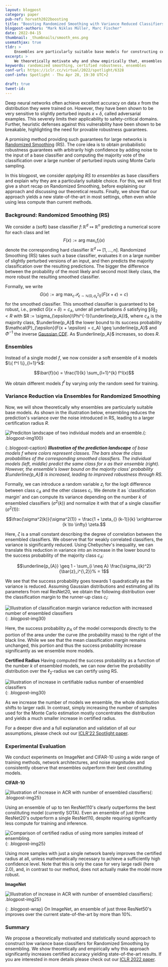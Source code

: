 ```yaml
---
layout: blogpost
category: paper
pub-ref: horvath2022boosting
title: "Boosting Randomized Smoothing with Variance Reduced Classifiers"
blogpost-authors: "Mark Niklas Müller, Marc Fischer" 
date: 2022-04-15
thumbnail: _thumbnails/smooth_ens.png
usemathjax: true
tldr: >
    Ensembles are particularly suitable base models for constructing certifiably robust classifiers via Randomized Smoothing (RS). Here, we motivate this result theoretically and share empirical results, showing that they obtain state-of-the-art results in multiple settings. The key insight is that the reduced variance of ensembles over the perturbations introduced in RS leads to significantly more consistent classifications for a given input. This, in turn, leads to substantially increased certifiable radii for samples close to the decision boundary.
excerpt: >
    We theoretically motivate why and show empirically that, ensembles are particularly suitable base models for Randomized Smoothing, due to the variance reduction across the perturbations introduced during Randomized Smoothing.
keywords: randomized smoothing, certified robustness, ensembles
conf-url: https://iclr.cc/virtual/2022/spotlight/6328
conf-info: Spotlight - Thu Apr 28, 19:30 UTC+2

draft: true
tweet-id:
---
```


Deep neural networks often achieve excellent accuracy on data $x$ from the distribution they were trained on. However, they have been shown to be very sensitive to slightly perturbed inputs $x+ \delta$, called adversarial examples. This severely limits their applicability to safety-critical domains.
Further, heuristic defenses against this vulnerability have been shown to be breakable, highlighting the need for provable robustness guarantees. 

A promising method providing such guarantees for large networks is [Randomized Smoothing](https://arxiv.org/abs/1902.02918) (RS). The core idea is to obtain probabilistic robustness guarantees with arbitrarily high confidence by adding noise to the input of a base classifier and computing the majority vote of the classification over a large number of perturbed inputs using Monte Carlo sampling.

In this blogpost, we consider *applying RS to ensembles* as base classifiers and explain why they are a particularly suitable choice. For this, we will first give a short recap on Randomized Smoothing, before explaining our approach and discussing our theoretical results. Finally, we show that our approach yields a new state-of-the-art in most settings, often even while using less compute than current methods.

### Background: Randomized Smoothing (RS)
We consider a (soft) base classifier $f \colon \mathbb{R}^d \mapsto \mathbb{R}^{n}$ predicting a numerical score for each class and let $$F(x) := \text{arg max}_{i} \, f_{i}(x)$$ denote the corresponding hard classifier $\mathbb{R}^d \mapsto [1, \dots, n]$. Randomized Smoothing (RS) takes such a base classifier, evaluates it on a large number of slightly perturbed versions of an input, and then predicts the majority classification over the resulting predictions. The bigger the difference between the probability of the most likely and second most likely class, the more robust the resulting smoothed classifier.

Formally, we write $$G(x) := \text{arg max}_c \, \mathcal{P}_{\epsilon \sim \mathbb{N}(0, \sigma_{\epsilon}^2 I)}(F(x + \epsilon) = c)$$ for the smoothed classifier.
This smoothed classifier is guaranteed to be robust, i.e., predict $G(x + \delta) = c_A$, under all perturbations $\delta$ satisfying $\lVert \delta \rVert_2 < R$ with $R := \sigma_{\epsilon}\Phi^{-1}(\underline{p_A})$, where $c_A$ is the majority class, $\underline{p_A}$ the lower bound to its success probability $\mathcal{P}_{\epsilon}(F(x + \epsilon) = c_A) \geq \underline{p_A}$ and $\Phi^{-1}$ the inverse [Gaussian CDF](https://en.wikipedia.org/wiki/Normal_distribution#Cumulative_distribution_functions). As $\underline{p_A}$ increases, so does $R$.

### Ensembles

Instead of a single model $f$, we now consider a soft ensemble of $k$ models $\\{ f^l \\}_{l=1}^k$:

$$\bar{f}(x) = \frac{1}{k} \sum_{l=1}^{k} f^l(x)$$

We obtain  different models $f^l$ by varying only the random seed for training.

### Variance Reduction via Ensembles for Randomized Smoothing
Now, we will show theoretically why ensembles are particularly suitable base models. 
As shown in the illustration below, ensembling reduces the prediction's variance over the noise introduced in RS, leading to a larger certification radius $R$.

![Prediciton landscape of two individual models and an ensemble.](/assets/blog/smooth_ens/main.png){: .blogpost-img100}


{:.blogpost-caption}
***Illustration of the prediction landscape** of base models $f$ where colors represent classes. The bars show the class probabilities of the corresponding smoothed classifiers. The individual models (left, middle) predict the same class for $x$ as their ensemble (right). However, the ensemble's lower bound on the majority class' probability $\underline{p_A}$ is increased, leading to improved robustness through RS.*

Formally, we can introduce a random variable $z_i$ for the logit difference between class $c_A$ and the other classes $c_i$. We denote it as `classification margin' and can compute its variance depending on the number $k$ of ensembled classifiers ($\sigma^2(k)$) and normalize it with that of a single classifier ($\sigma^2(1)$):

$$\frac{\sigma^2(k)}{\sigma^2(1)} = \frac{1 + \zeta_{} (k-1)}{k} \xrightarrow {k \to \infty} \zeta.$$

Here, $\zeta$ is a small constant describing the degree of correlation between the ensembled classifiers. We observe that for weakly correlated classifiers, the variance is significantly reduced. 
Using Chebychev's inequality, we can translate this reduction in variance into an increase in the lower bound to the success probability of the majority class $c_A$:

$$\underline{p_{A}} \geq 1  -  \sum_{i \neq A} \frac{\sigma_i(k)^2}{\bar{z}_i^{\,2}}% = 1$$

We see that the success probability goes towards 1 quadratically as the variance is reduced. Assuming Gaussian distributions and estimating all its parameters from real ResNet20, we obtain the following distribution over the classification margin to the runner-up class $c_i$:


![Illustration of classification margin variance reduction with increased number of ensembled classifiers](/assets/blog/smooth_ens/runner_up_margin.png){: .blogpost-img30}

Here, the success probability $p_A$ of the model corresponds directly to the portion of the area under the curve (the probability mass) to the right of the black line. While we see that the mean classification margin remains unchanged, this portion and thus the success probability increase significantly as we ensemble more models.

**Certified Radius** Having computed the success probability as a function of the number $k$ of ensembled models, we can now derive the probability distribution over the $\ell_2$-radius we can certify using RS. 

![Illustration of increase in certifiable radius number of ensembled classifiers](/assets/blog/smooth_ens/cert_rad_distr.png){: .blogpost-img30}

As we increase the number of models we ensemble, the whole distribution shifts to larger radii. In contrast, simply increasing the number of samples used for the Monte Carlo estimation mostly concentrates the distribution and yields a much smaller increase in certified radius.

For a deeper dive and a full explanation and validation of all our assumptions, please check out our [ICLR'22 Spotlight paper](https://www.sri.inf.ethz.ch/publications/horvath2022boosting).

<!-- > **TLDR**: <a name="tldrensemble"></a> Ensembling $k$ classifiers, differing only in the random seed used for training, yields a classifier with significantly reduced variance over random perturbations. Without (necessarily) changing the natural accuracy, this increases the certified radius and thereby certified accuracy significantly, even when correcting for the increased compute. -->

### Experimental Evaluation

We conduct experiments on ImageNet and CIFAR-10 using a wide range of training methods, network architectures, and noise magnitudes and consistently observe that ensembles outperform their best constituting models.

**CIFAR-10**

![Illustration of increase in ACR with number of ensembled classifiers](/assets/blog/smooth_ens/acr_cifar_050_blog.png){: .blogpost-img25}

Using an ensemble of up to ten ResNet110's clearly outperforms the best constituting model (currently SOTA). Even an ensemble of just three ResNet20's outperform a single ResNet110, despite requiring significantly less compute for training and inference. 

![Comparison of certified radius of using more samples instead of ensembling.](/assets/blog/smooth_ens/sample_experiment_cifar.png){: .blogpost-img25}

Using more samples with just a single network barely improves the certified radius at all, unless mathematically necessary to achieve a sufficiently high confidence level. Note that this is only the case for very large radii (here 2.0), and, in contrast to our method, does not actually make the model more robust.


**ImageNet**

![Illustration of increase in ACR with number of ensembled classifiers](/assets/blog/smooth_ens/acr_in_100_blog.png){: .blogpost-img25}

{: .blogpost-wrap}
On ImageNet, an ensemble of just three ResNet50's improves over the current state-of-the-art by more than 10%.


<!-- > **TLDR**: 
-->

### Summary

We propose a theoretically motivated and statistically sound approach to construct low variance base classifiers for Randomized Smoothing by ensembling. We show theoretically and empirically why this approach significantly increases certified accuracy yielding state-of-the-art results.
If you are interested in more details please check out our [ICLR 2022 paper](https://www.sri.inf.ethz.ch/publications/horvath2022boosting).
